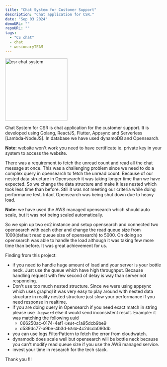 ```yaml
---
title: "Chat System for Customer Support"
description: "Chat application for CSR."
date: "Sep 03 2024"
demoURL: ""
repoURL: ""
tags:
  - "CS chat"
  - chat
  - wesionaryTEAM
---
```


<img src="/assets/wesionaryTEAM/csr.png" alt="csr chat system" width="200" height="200">

Chat System for CSR is chat application for the customer support.
It is developed using Golang, ReactJS, Flutter, Appsync and Serverless [Lambda-NodeJS]. In database we have used dynamoDB and Opensearch.

**Note:** website won't work you need to have certificate ie. private key in your system to access the website.

There was a requirement to fetch the unread count and read all the chat message at once. This was a challenging problem since we need to do a complex query in opensearch to fetch the unread count. Because of our nested data structure in Opensearch it was taking longer time than we have expected. So we change the data structure and make it less nested which took less time than before. Still it was not meeting our criteria while doing performance test. Infact Opensearch was being shut down due to heavy load. 

**Note:** we have used the AWS managed opensearch which should auto scale, but it was not being scaled automatically. 

So we spin up two ec2 instance and setup opensearch and connected two opensearch with each other and change the read queue size from 1000(default read queue size of opensearch) to 5000. On doing so opensearch was able to handle the load although it was taking few more time than before. It was great achievement for us.

Finding from this project:
- if you need to handle huge amount of load and your server is your bottle neck. Just use the queue which have high throughput. Because handling request with few second of delay is way than server not responding.
- Don't use too much nested structure. Since we were using appsync which uses graphql it was very easy to play around with nested data structure in reality nested structure just slow your performance if you need response in realtime.
- if you are doing query in Opensearch if you need exact match in string please use `.keyword` else it would send inconsistent result. Example: it was matching the following uuid
  - 066250ac-0174-4ef1-`b8d4`-c1a95dcb9be9
  - d539dc77-a9be-4b3d-`b8d4`-4c2dcda090db
- you can use logs.FilterPattern to fetch the error from cloudwatch.
- dynamodb does scale well but opensearch will be bottle neck because you can't modify read queue size if you use the AWS managed service.
- invest your time in research for the tech stack.

Thank you !!!